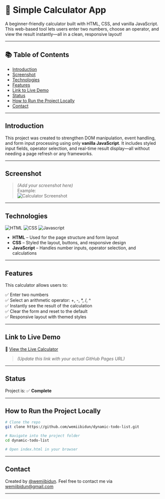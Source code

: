 # 🧮 Simple Calculator App

A beginner-friendly calculator built with HTML, CSS, and vanilla JavaScript. This web-based tool lets users enter two numbers, choose an operator, and view the result instantly—all in a clean, responsive layout!

---

## 📚 Table of Contents

- [Introduction](#introduction)  
- [Screenshot](#screenshot)  
- [Technologies](#technologies)  
- [Features](#features)  
- [Link to Live Demo](#link-to-live-demo)  
- [Status](#status)  
- [How to Run the Project Locally](#how-to-run-the-project-locally)  
- [Contact](#contact)

---

## Introduction

This project was created to strengthen DOM manipulation, event handling, and form input processing using only **vanilla JavaScript**. It includes styled input fields, operator selection, and real-time result display—all without needing a page refresh or any frameworks.

---

## Screenshot

> *(Add your screenshot here)*  
Example:  
![Calculator Screenshot](https://your-image-link.com/simple-calculator-screenshot.png)

---

## Technologies

![HTML](https://img.shields.io/badge/HTML-E34F26?style=for-the-badge&logo=html5&logoColor=white)
![CSS](https://img.shields.io/badge/CSS-1572B6?&style=for-the-badge&logo=css3&logoColor=white)
![Javascript](https://img.shields.io/badge/Javascript-20232A?style=for-the-badge&logo=javascript&logoColor=F7DF1E)
- **HTML** – Used for the page structure and form layout  
- **CSS** – Styled the layout, buttons, and responsive design  
- **JavaScript** – Handles number inputs, operator selection, and calculations

---

## Features

This calculator allows users to:

✅ Enter two numbers  
✅ Select an arithmetic operator: +, -, *, /, ^  
✅ Instantly see the result of the calculation  
✅ Clear the form and reset to the default  
✅ Responsive layout with themed styles

---

## Link to Live Demo

🔗 [View the Live Calculator](https://yourusername.github.io/simple-calculator/)  
> *(Update this link with your actual GitHub Pages URL)*

---

## Status

Project is: ✅ **Complete**

---

## How to Run the Project Locally

```bash
# Clone the repo
git clone https://github.com/wemiibidun/dynamic-todo-list.git

# Navigate into the project folder
cd dynamic-todo-list

# Open index.html in your browser
```
---

## Contact
Created by [@wemiibidun](https://twitter.com/wemiibidun/). Feel free to contact me via wemiibidun@gmail.com

---
